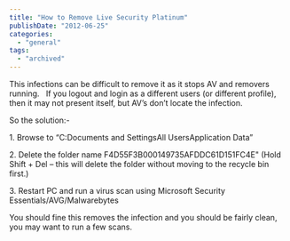 ```yaml
---
title: "How to Remove Live Security Platinum"
publishDate: "2012-06-25"
categories: 
  - "general"
tags:
  - "archived"
---
```


This infections can be difficult to remove it as it stops AV and removers running.   If you logout and login as a different users (or different profile), then it may not present itself, but AV’s don’t locate the infection.

So the solution:-

1\. Browse to “C:Documents and SettingsAll UsersApplication Data”

2\. Delete the folder name F4D55F3B000149735AFDDC61D151FC4E" (Hold Shift + Del – this will delete the folder without moving to the recycle bin first.)

3\. Restart PC and run a virus scan using Microsoft Security Essentials/AVG/Malwarebytes

You should fine this removes the infection and you should be fairly clean, you may want to run a few scans.
